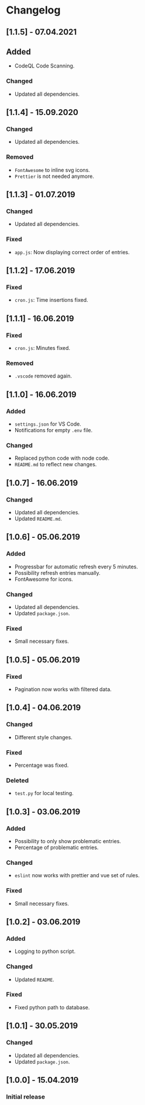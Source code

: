 # Changelog

## [1.1.5] - 07.04.2021

## Added
- CodeQL Code Scanning.
### Changed
- Updated all dependencies.

## [1.1.4] - 15.09.2020

### Changed
- Updated all dependencies.

### Removed
- `FontAwesome` to inline svg icons.
- `Prettier` is not needed anymore.

## [1.1.3] - 01.07.2019

### Changed
- Updated all dependencies.

### Fixed
- `app.js`: Now displaying correct order of entries.

## [1.1.2] - 17.06.2019

### Fixed
- `cron.js`: Time insertions fixed.

## [1.1.1] - 16.06.2019

### Fixed
- `cron.js`: Minutes fixed.

### Removed
- `.vscode` removed again.

## [1.1.0] - 16.06.2019

### Added
- `settings.json` for VS Code.
- Notifications for empty `.env` file.

### Changed
- Replaced python code with node code.
- `README.md` to reflect new changes.


## [1.0.7] - 16.06.2019

### Changed
- Updated all dependencies.
- Updated `README.md`.


## [1.0.6] - 05.06.2019

### Added
- Progressbar for automatic refresh every 5 minutes.
- Possibility refresh entries manually.
- FontAwesome for icons.

### Changed
- Updated all dependencies.
- Updated `package.json`.

### Fixed
- Small necessary fixes.


## [1.0.5] - 05.06.2019

### Fixed
- Pagination now works with filtered data.


## [1.0.4] - 04.06.2019

### Changed
- Different style changes.

### Fixed
- Percentage was fixed.

### Deleted
- `test.py` for local testing.


## [1.0.3] - 03.06.2019

### Added
- Possibility to only show problematic entries.
- Percentage of problematic entries.

### Changed
- `eslint` now works with prettier and vue set of rules.

### Fixed
- Small necessary fixes.


## [1.0.2] - 03.06.2019

### Added
- Logging to python script.

### Changed
- Updated `README`.

### Fixed
- Fixed python path to database.

## [1.0.1] - 30.05.2019

### Changed
- Updated all dependencies.
- Updated `package.json`.


## [1.0.0] - 15.04.2019

### Initial release
